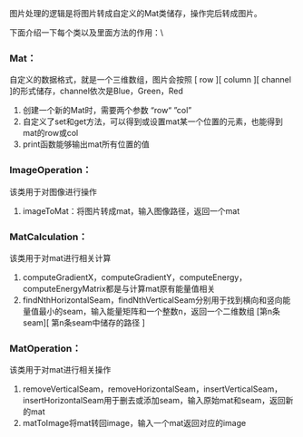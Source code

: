 图片处理的逻辑是将图片转成自定义的Mat类储存，操作完后转成图片。

下面介绍一下每个类以及里面方法的作用：\

### **Mat**：

自定义的数据格式，就是一个三维数组，图片会按照 [ row ][ column ][ channel ]的形式储存，channel依次是Blue，Green，Red
1. 创建一个新的Mat时，需要两个参数 “row“ ”col”
2. 自定义了set和get方法，可以得到或设置mat某一个位置的元素，也能得到mat的row或col
3. print函数能够输出mat所有位置的值


### **ImageOperation**：
该类用于对图像进行操作
1. imageToMat：将图片转成mat，输入图像路径，返回一个mat




### **MatCalculation**：
该类用于对mat进行相关计算

1. computeGradientX，computeGradientY，computeEnergy，computeEnergyMatrix都是与计算mat原有能量值相关
2. findNthHorizontalSeam，findNthVerticalSeam分别用于找到横向和竖向能量值最小的seam，输入能量矩阵和一个整数n，返回一个二维数组 [第n条seam][ 第n条seam中储存的路径 ]

### **MatOperation**：
该类用于对mat进行相关操作

1. removeVerticalSeam，removeHorizontalSeam，insertVerticalSeam，insertHorizontalSeam用于删去或添加seam，输入原始mat和seam，返回新的mat
2. matToImage将mat转回image，输入一个mat返回对应的image
